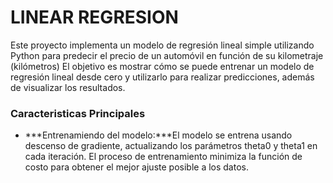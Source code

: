 # LINEAR REGRESION
Este proyecto implementa un modelo de regresión lineal simple utilizando Python para predecir el precio de un automóvil en función de su kilometraje (kilómetros)
El objetivo es mostrar cómo se puede entrenar un modelo de regresión lineal desde cero y utilizarlo para realizar predicciones, además de visualizar los resultados.

### Caracteristicas Principales
- ***Entrenamiendo del modelo:***El modelo se entrena usando descenso de gradiente, actualizando los parámetros theta0 y theta1 en cada iteración. El proceso de entrenamiento minimiza la función de costo para obtener el mejor ajuste posible a los datos.